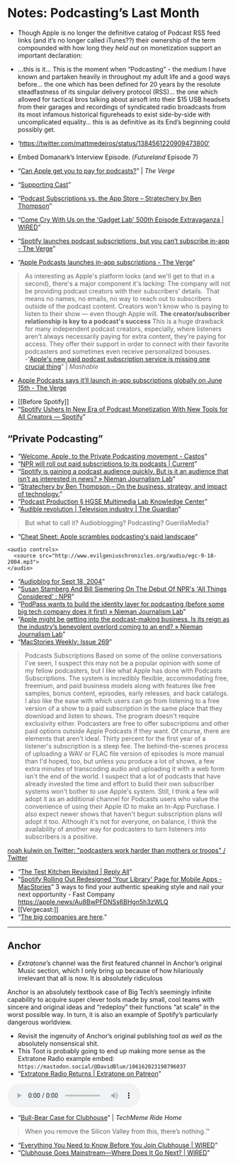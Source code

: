 # Notes: Podcasting’s Last Month
* Though Apple is no longer the definitive catalog of Podcast RSS feed links (and it’s no longer called iTunes??) their ownership of the term compounded with how long they *held out* on monetization support an important declaration:
* …this is it… This is the moment when “Podcasting” - the medium I have known and partaken heavily in throughout my adult life and a good ways before… the one which has been defined for 20 years by the resolute steadfastness of its singular delivery protocol (RSS)… the one which allowed for tactical bros talking about airsoft into their $15 USB headsets from their garages and recordings of syndicated radio broadcasts from its most infamous historical figureheads to exist side-by-side with uncomplicated equality… this is as definitive as its End’s beginning could possibly get.

* ‘https://twitter.com/mattmedeiros/status/1384561220909473800‘
* Embed Domanark’s Interview Episode. (_Futureland_ Episode 7)
* “[Can Apple get you to pay for podcasts?](https://www.theverge.com/2021/4/22/22396042/apple-podcast-subscriptions-launch-price)” | _The Verge_
* “[Supporting Cast](https://www.supportingcast.fm/post/what-apple-podcast-subscriptions-means-for-supporting-cast-slate-and-our-podcasters-2)”
* “[Podcast Subscriptions vs. the App Store – Stratechery by Ben Thompson](https://stratechery.com/2021/podcast-subscriptions-vs-the-app-store/)”
* “[Come Cry With Us on the 'Gadget Lab' 500th Episode Extravaganza | WIRED](https://www.wired.com/story/gadget-lab-podcast-500/)”
* “[Spotify launches podcast subscriptions, but you can’t subscribe in-app - The Verge](https://www.theverge.com/2021/4/27/22404273/spotify-podcast-subscriptions-monetize-subscriber-shows)”
* “[Apple Podcasts launches in-app subscriptions - The Verge](https://www.theverge.com/platform/amp/2021/4/20/22381980/apple-podcasts-app-subscriptions-new-design)”
> As interesting as Apple's platform looks (and we'll get to that in a second), there's a major component it's lacking: The company will not be providing podcast creators with their subscribers' details. 
> That means no names, no emails, no way to reach out to subscribers outside of the podcast content. Creators won't know who is paying to listen to their show — even though Apple will.
> **The creator/subscriber relationship is key to a podcast's success**
> This is a huge drawback for many independent podcast creators, especially, where listeners aren't always necessarily paying for extra content, they're paying for access. They offer their support in order to connect with their favorite podcasters and sometimes even receive personalized bonuses.
-“[Apple's new paid podcast subscription service is missing one crucial thing](https://mashable.com/article/apple-paid-podcast-subscription-creators/)” | _Mashable_
- [Apple Podcasts says it’ll launch in-app subscriptions globally on June 15th - The Verge](https://www.theverge.com/2021/6/9/22526186/apple-podcasts-in-app-subscription-launch)

* [[Before Spotify]]
* “[Spotify Ushers In New Era of Podcast Monetization With New Tools for All Creators — Spotify](https://newsroom.spotify.com/2021-04-27/spotify-ushers-in-new-era-of-podcast-monetization-with-new-tools-for-all-creators/)”

## “Private Podcasting”
* “[Welcome, Apple, to the Private Podcasting movement - Castos](https://castos.com/welcome-apple-to-the-private-podcasting-movement/)”
* “[NPR will roll out paid subscriptions to its podcasts | Current](https://current.org/2021/04/npr-will-roll-out-paid-subscriptions-to-its-podcasts/?wallit_nosession=1)”
* “[Spotify is gaining a podcast audience quickly. But is it an audience that isn’t as interested in news? » Nieman Journalism Lab](https://www.niemanlab.org/2020/02/spotify-is-gaining-a-podcast-audience-quickly-but-it-is-an-audience-that-isnt-as-interested-in-news/)”
* “[Stratechery by Ben Thompson – On the business, strategy, and impact of technology.](https://stratechery.com/)”
* “[Podcast Production § HGSE Multimedia Lab Knowledge Center](https://archive.ph/20120710232048/http://isites.harvard.edu/icb/icb.do?keyword=k1967&pageid=icb.page23750)”
* “[Audible revolution | Television industry | The Guardian](https://www.theguardian.com/media/2004/feb/12/broadcasting.digitalmedia)”
> But what to call it? Audioblogging? Podcasting? GuerillaMedia?
* “[Cheat Sheet: Apple scrambles podcasting's paid landscape](http://ec2-34-225-151-148.compute-1.amazonaws.com/media/cheat-sheet-apple-scrambles-podcastings-paid-landscape/)”

```
<audio controls>
  <source src="http://www.evilgeniuschronicles.org/audio/egc-9-18-2004.mp3">
</audio>
```
* “[Audioblog for Sept 18, 2004](https://evilgeniuschronicles.org/2004/09/18/audioblog-for-sept-18-2004/)”
* “[Susan Stamberg And Bill Siemering On The Debut Of NPR's 'All Things Considered' : NPR](https://www.npr.org/2021/04/28/991268881/it-was-just-thrilling-2-npr-founders-remember-the-first-days-50-years-ago)”
* “[PodPass wants to build the identity layer for podcasting (before some big tech company does it first) » Nieman Journalism Lab](https://www.niemanlab.org/2019/08/podpass-wants-to-build-the-identity-layer-for-podcasting-before-some-big-tech-company-does-it-first/)”
* “[Apple might be getting into the podcast-making business. Is its reign as the industry’s benevolent overlord coming to an end? » Nieman Journalism Lab](https://www.niemanlab.org/2019/07/apple-might-be-getting-into-the-podcast-making-business-is-its-reign-as-the-industrys-benevolent-overlord-coming-to-an-end/)”
* “[MacStories Weekly: Issue 269](https://mailchi.mp/macstories/geihu3go58g83owgo8rw3or83wgr8ouwgro8w3gow83rgrohwu?e=1211774273)”
> Podcasts Subscriptions
> Based on some of the online conversations I've seen, I suspect this may not be a popular opinion with some of my fellow podcasters, but I like what Apple has done with Podcasts Subscriptions. The system is incredibly flexible, accommodating free, freemium, and paid business models along with features like free samples, bonus content,  episodes, early releases, and back catalogs. I also like the ease with which users can go from listening to a free version of a show to a paid subscription in the same place that they download and listen to shows.
> The program doesn't require exclusivity either. Podcasters are free to offer subscriptions and other paid options outside Apple Podcasts if they want.
> Of course, there are elements that aren't ideal. Thirty percent for the first year of a listener's subscription is a steep fee. The behind-the-scenes process of uploading a WAV or FLAC file version of episodes is more manual than I'd hoped, too, but unless you produce a lot of shows, a few extra minutes of transcoding audio and uploading it with a web form isn't the end of the world.
> I suspect that a lot of podcasts that have already invested the time and effort to build their own subscriber systems won't bother to use Apple's system. Still, I think a few will adopt it as an additional channel for Podcasts users who value the convenience of using their Apple ID to make an In-App Purchase. I also expect newer shows that haven't begun subscription plans will adopt it too. Although it's not for everyone, on balance, I think the availability of another way for podcasters to turn listeners into subscribers is a positive.

[noah kulwin on Twitter: "podcasters work harder than mothers or troops" / Twitter](https://twitter.com/nkulw/status/1387574542709764101)

* “[The Test Kitchen Revisited | Reply All](https://gimletmedia.com/shows/reply-all/j4hxb8k/the-test-kitchen-revisited)”
* “[Spotify Rolling Out Redesigned 'Your Library' Page for Mobile Apps - MacStories](https://www.macstories.net/linked/spotify-rolling-out-redesigned-your-library-page-for-mobile-apps/)”
3 ways to find your authentic speaking style and nail your next opportunity - Fast Company
https://apple.news/Au8BwPFDNSs6BHgn5h3zWLQ
* [[Vergecast:]]
* “[The big companies are here](https://pca.st/episode/0d1dac80-ae6d-471a-896d-5aa1c935a83a?t=2363.0).”

***

## Anchor
* _Extratone_’s channel was the first featured channel in Anchor’s original Music section, which I only bring up because of how hilariously irrelevant that all is now. It is absolutely ridiculous 

Anchor is an absolutely textbook case of Big Tech’s seemingly infinite capability to acquire super clever tools made by small, cool teams with sincere and original ideas and “redeploy” their functions “at scale” in the worst possible way. In turn, it is also an example of Spotify’s particularly dangerous worldview.

* Revisit the ingenuity of Anchor’s original publishing tool _as well as_ the absolutely nonsensical shit.
* This Toot is probably going to end up making more sense as the Extratone Radio example embed: `https://mastodon.social/@DavidBlue/106162023198796037`
* “[Extratone Radio Returns | Extratone on Patreon](https://www.patreon.com/posts/19657298)”
<audio controls>
  <source src="https://c10.patreonusercontent.com/3/eyJhIjoxLCJwIjoxfQ%3D%3D/patreon-media/p/post/19657298/610814eccf5b4b089e699962445a67af/1.m4a">
</audio>

* “[Bull-Bear Case for Clubhouse](https://pca.st/episode/aca9772e-ebf7-41d8-9072-82f5098fda99?t=2673.0)” | _TechMeme Ride Home_
> When you remove the Silicon Valley from this, there’s nothing.™
* “[Everything You Need to Know Before You Join Clubhouse | WIRED](https://www.wired.com/story/everything-you-need-to-know-before-you-join-clubhouse/)”
* “[Clubhouse Goes Mainstream—Where Does It Go Next? | WIRED](https://www.wired.com/story/gadget-lab-podcast-490/)”